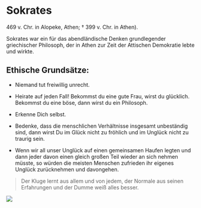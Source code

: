 # Sokrates

469 v. Chr. in Alopeke, Athen; † 399 v. Chr. in Athen). 

Sokrates war ein für das abendländische Denken grundlegender griechischer Philosoph, der in Athen zur Zeit der Attischen Demokratie lebte und wirkte.


## Ethische Grundsätze:

* Niemand tut freiwillig unrecht.

* Heirate auf jeden Fall! Bekommst du eine gute Frau, wirst du glücklich. Bekommst du eine böse, dann wirst du ein Philosoph.

* Erkenne Dich selbst.

* Bedenke, dass die menschlichen Verhältnisse insgesamt unbeständig sind, dann wirst Du im Glück nicht zu fröhlich und im Unglück nicht zu traurig sein.

* Wenn wir all unser Unglück auf einen gemeinsamen Haufen legten und dann jeder davon einen gleich großen Teil wieder an sich nehmen müsste, so würden die meisten Menschen zufrieden ihr eigenes Unglück zurücknehmen und davongehen.


> Der Kluge lernt aus allem und von jedem, der Normale aus seinen Erfahrungen und der Dumme weiß alles besser. 

<img src="https://upload.wikimedia.org/wikipedia/commons/thumb/a/a4/Socrates_Louvre.jpg/440px-Socrates_Louvre.jpg"/>



